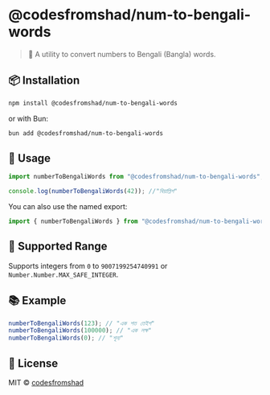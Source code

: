# @codesfromshad/num-to-bengali-words

> 🧮 A utility to convert numbers to Bengali (Bangla) words.

## 📦 Installation

```bash
npm install @codesfromshad/num-to-bengali-words
````

or with Bun:

```bash
bun add @codesfromshad/num-to-bengali-words
```

## 🚀 Usage

```ts
import numberToBengaliWords from "@codesfromshad/num-to-bengali-words";

console.log(numberToBengaliWords(42)); //"বিয়াল্লিশ"
```

You can also use the named export:

```ts
import { numberToBengaliWords } from "@codesfromshad/num-to-bengali-words";
```

## 🧠 Supported Range

Supports integers from `0` to `9007199254740991` or `Number.Number.MAX_SAFE_INTEGER`.

## 📚 Example

```ts
numberToBengaliWords(123); // "এক শত তেইশ"
numberToBengaliWords(100000); // "এক লক্ষ"
numberToBengaliWords(0); // "শূন্য"
```

## 📄 License

MIT © [codesfromshad](https://github.com/codesfromshad)